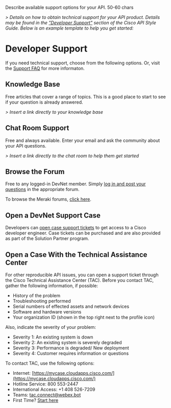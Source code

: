 <seotitle>Describe available support options for your API. 50-60 chars</seotitle>

_> Details on how to obtain technical support for your API product. Details may be found in the ["Developer Support"](https://apistyleguide.cisco.com/#!apix-support/supporting-apis) section of the Cisco API Style Guide. Below is an example template to help you get started:_

# Developer Support

If you need technical support, choose from the following options. Or, visit the [Support FAQ](https://developer.cisco.com/docs/devnet-support/#!support-faq/support-faq) for more informaton. 

## Knowledge Base

Free articles that cover a range of topics. This is a good place to start to see if your question is already answered.

_> Insert a link directly to your knowledge base_

## Chat Room Support

Free and always available. Enter your email and ask the community about your API questions.

_> Insert a link directly to the chat room to help them get started_

## Browse the Forum

Free to any logged-in DevNet member. Simply [log in and post your questions](https://communities.cisco.com/community/developer) in the appropriate forum.

To browse the Meraki forums, [click here](https://community.meraki.com/t5/Developers-APIs/bd-p/api).

## Open a DevNet Support Case

Developers can [open case support tickets](https://developer.cisco.com/docs/devnet-support/#how-to-open-a-case/technologies-we-support) to get access to a Cisco developer engineer. Case tickets can be purchased and are also provided as part of the Solution Partner program.

## Open a Case With the Technical Assistance Center

For other reproducible API issues, you can open a support ticket through the Cisco Technical Assistance Center (TAC). Before you contact TAC, gather the following information, if possible:

* History of the problem
* Troubleshooting performed
* Serial numbers of effected assets and network devices
* Software and hardware versions
* Your organization ID (shown in the top right next to the profile icon)

Also, indicate the severity of your problem:

* Severity 1: An existing system is down
* Severity 2: An existing system is severely degraded
* Severity 3: Performance is degraded/ New deployment
* Severity 4: Customer requires information or questions

To contact TAC, use the following options:

* Internet: [https://mycase.cloudapps.cisco.com/](https://mycase.cloudapps.cisco.com/)
* Hotline Service: 800 553-2447
* International Access: +1 408 526-7209
* Teams: tac.connect@webex.bot
* First Time? [Start here](http://cs.co/first-time)